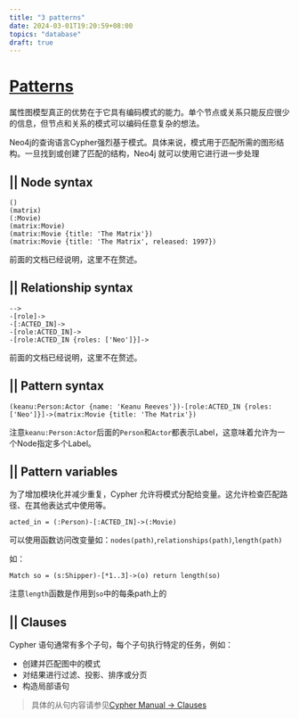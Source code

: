 ```yaml
---
title: "3 patterns"
date: 2024-03-01T19:20:59+08:00
topics: "database"
draft: true
---
```


# [Patterns](https://neo4j.com/docs/getting-started/cypher-intro/patterns/)

属性图模型真正的优势在于它具有编码模式的能力。单个节点或关系只能反应很少的信息，但节点和关系的模式可以编码任意复杂的想法。

Neo4j的查询语言Cypher强烈基于模式。具体来说，模式用于匹配所需的图形结构。一旦找到或创建了匹配的结构，Neo4j 就可以使用它进行进一步处理


## || Node syntax

```
()
(matrix)
(:Movie)
(matrix:Movie)
(matrix:Movie {title: 'The Matrix'})
(matrix:Movie {title: 'The Matrix', released: 1997})
```

前面的文档已经说明，这里不在赘述。


## || Relationship syntax

```
-->
-[role]->
-[:ACTED_IN]->
-[role:ACTED_IN]->
-[role:ACTED_IN {roles: ['Neo']}]->
```

前面的文档已经说明，这里不在赘述。

## || Pattern syntax

```
(keanu:Person:Actor {name: 'Keanu Reeves'})-[role:ACTED_IN {roles: ['Neo']}]->(matrix:Movie {title: 'The Matrix'})
```

注意`keanu:Person:Actor`后面的`Person`和`Actor`都表示Label，这意味着允许为一个Node指定多个Label。


## || Pattern variables

为了增加模块化并减少重复，Cypher 允许将模式分配给变量。这允许检查匹配路径、在其他表达式中使用等。

```
acted_in = (:Person)-[:ACTED_IN]->(:Movie)
```

可以使用函数访问改变量如：`nodes(path)`,`relationships(path)`,`length(path)`

如：

```
Match so = (s:Shipper)-[*1..3]->(o) return length(so)
```

注意`length`函数是作用到`so`中的每条path上的

## || Clauses

Cypher 语句通常有多个子句，每个子句执行特定的任务，例如：

* 创建并匹配图中的模式
* 对结果进行过滤、投影、排序或分页
* 构造局部语句

> 具体的从句内容请参见[Cypher Manual -> Clauses](https://neo4j.com/docs/cypher-manual/current/clauses/)

